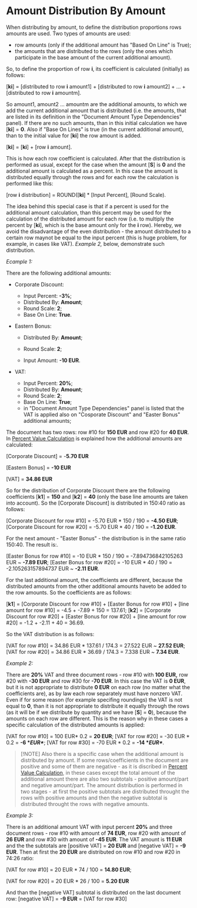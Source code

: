 # Amount Distribution By Amount

When distributing by amount, to define the distribution proportions rows amounts are used. Two types of amounts are used:

- row amounts (only if the additional amount has "Based On Line" is True);
- the amounts that are distributed to the rows (only the ones which  participate in the base amount of the current additional amount).

So, to define the proportion of row **i**, its coefficient is calculated (initially) as follows:

[**ki**] = [distributed to row **i** amount1] + [distributed to row **i** amount2] + ... + [distributed to row **i** amountm].

So amount1, amount2 ... amountm are the additional amounts, to which we add the current additional amount  that is distributed (i.e. the amounts, that are listed in its definition in the "Document Amount Type Dependencies" panel). If there are no such amounts, than in this initial calculation we have [**ki**] = **0**. Also if "Base On Lines" is true (in the current additional amount), than to the initial value for [**ki**] the row amount is added.

[**ki**] = [**ki**] + [row **i** amount].

This is how each row coefficient is calculated. After that the distribution  is performed as usual, except for the case when the amount [**S**] is **0** and the additional amount is calculated as a percent. In this case the  amount is distributed equally through the rows and for each row the  calculation is performed like this:

[row **i** distribution] = ROUND([**ki**] * [Input Percent], [Round Scale).

The idea behind this special case is that if a percent is used for the  additional amount calculation, than this percent may be used for the  calculation of the distributed amount for each row (i.e. to multiply the percent by [**ki**], which is the base amount only for the **i** row). Hereby, we avoid the disadvantage of the even distribution - the amount distributed to a certain row maynot be equal to the input percent (this is huge problem, for example, in cases like VAT). *Example 2,* below, demonstrate such distribution.

*Ecample 1:*

There are the following additional amounts:

- Corporate Discount:

  - Input Percent: **-3%**;
  - Distributed By: **Amount**;
  - Round Scale: **2**;
  - Base On Line: **True**.

- Eastern Bonus:

  - Distributed By: **Amount**;
  - Round Scale: **2**;

  - Input Amount: **-10 EUR**.

- VAT:

  - Input Percent: **20%**;
  - Distributed By: **Amount**;
  - Round Scale: **2**;
  - Base On Line: **True**;
  - in "Document Amount Type Dependencies" panel is listed that the VAT is  applied also on "Cosporate Discount" and "Easter Bonus" additional  amounts;

The document has two rows: row #10 for **150 EUR** and row #20 for **40 EUR**. In [Percent Value Calculation](https://olddocs.erp.net/tech/percent-value-calculation-18382856.html) is explained how the additional amounts are calculated:

[Corporate Discount] = -**5.70 EUR**

[Eastern Bonus] = **-10 EUR**

[VAT] = **34.86 EUR**

So for the distribution of Corporate Discount there are the following coefficients [**k1**] = **150** and [**k2**] = **40** (only the base line amounts are taken into account). So the [Corporate Discount] is distributed in 150:40 ratio as follows:

[Corporate Discount for row #10] = -5.70 EUR * 150 / 190 = **-4.50 EUR**;
[Corporate Discount for row #20] = -5.70 EUR * 40 / 190 = **-1.20 EUR**.

For the next amount - "Easter Bonus" - the distribution is in the same ratio 150:40. The result is:.

[Easter Bonus for row #10] = -10 EUR * 150 / 190 = -7.894736842105263 EUR ~ **-7.89 EUR**;
[Easter Bonus for row #20] = -10 EUR * 40 / 190 = -2.105263157894737 EUR ~ **-2.11 EUR**.

For the last additional amount, the coefficients are different, because the distributed amounts from the other additional amounts haveto be  added to the row amounts. So the coefficients are as follows:

[**k1**] = [Corporate Discount for row #10] + [Easter Bonus for row #10] + [line amount for row #10] = -4.5 + -7.89 + 150 = 137.61;
[**k2**] = [Corporate Discount for row #20] + [Easter Bonus for row #20] + [line amount for row #20] = -1.2 + -2.11 + 40 = 36.69.

So the VAT distribution is as follows:

[VAT for row #10] = 34.86 EUR * 137.61 / 174.3 = 27.522 EUR ~ **27.52 EUR**;
[VAT for row #20] = 34.86 EUR * 36.69 / 174.3 = 7.338 EUR ~ **7.34 EUR**.

*Example 2:*

There are **20%** VAT and three document rows - row #10 with **100 EUR,** row #20 with **-30 EUR** and row #30 for **-70 EUR**. In this case the VAT is **0 EUR**, but it is not appropriate to distribute **0 EUR** on each row (no matter what the coefficients are), as by law each row  separately must have nonzero VAT. Even if for some reason (for example  specifing roundings) the VAT is not equal to **0**, than it is not appropriate to distribute it equally through the rows (as it will be if we distribute by quantity and we have [**S**] = **0**), because the amounts on each row are different. This is the reason why  in these cases a specific calculation of the distributed amounts is  applied:

[VAT for row #10] = 100 EUR* 0.2 = **20 EUR**;
[VAT for row #20] = -30 EUR * 0.2 = **-6 \**EUR\****;
[VAT for row #30] = -70 EUR * 0.2 = **-14 \**EUR\****.

 

> [!NOTE] Also there is a specific case when the additional amount is distributed by  amount. If some rows/coefficients in the document are positive and some  of them are 
> negative - as it is discribed in [Percent Value Calculation](https://olddocs.erp.net/tech/percent-value-calculation-18382856.html), in these cases except the total amount of 
> the additional amount there  are also two subtotals - positive amount/part and negative amount/part.  The amount distribution is performed in two stages - at first the 
> positive subtotals are distributed throught the rows with positive  amounts and then the negative subtotal is distributed throught the rows  with negative amounts.

*Example 3:*

There is an additional amount VAT with input percent **20%**  and three document rows - row #10 with amount of **74 EUR**, row #20 with amount of **26 EUR** and row #30 with amount of **-45 EUR**. The VAT amount is **11 EUR** and the the subtotals are [positive VAT] = **20 EUR** and [negative VAT] = **-9 EUR**. Then at first the **20 EUR** are distributed on row #10 and row #20 in 74:26 ratio:

[VAT for row #10] = 20 EUR * 74 / 100 = **14.80 EUR**;

[VAT for row #20] = 20 EUR * 26 / 100 = **5.20 EUR**

And than the [negative VAT] subtotal is distributed on the last document row: [negative VAT] = **-9 EUR** = [VAT for row #30]
